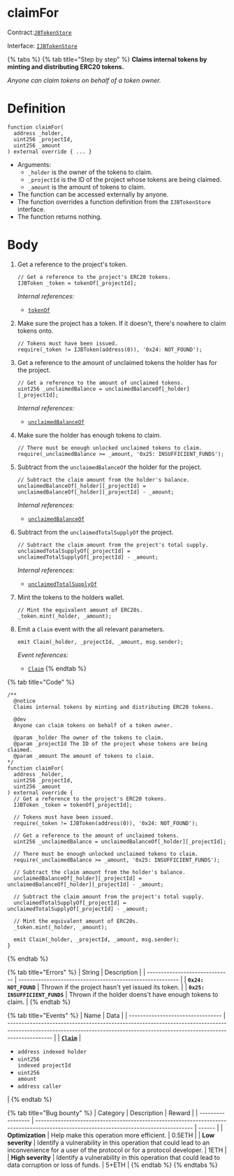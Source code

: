 # claimFor

Contract:[`JBTokenStore`](../)​‌

Interface: [`IJBTokenStore`](../../../interfaces/ijbtokenstore.md)

{% tabs %}
{% tab title="Step by step" %}
**Claims internal tokens by minting and distributing ERC20 tokens.**

_Anyone can claim tokens on behalf of a token owner._

# Definition

```solidity
function claimFor(
  address _holder,
  uint256 _projectId,
  uint256 _amount
) external override { ... }
```

* Arguments:
  * `_holder` is the owner of the tokens to claim.
  * `_projectId` is the ID of the project whose tokens are being claimed.
  * `_amount` is the amount of tokens to claim.
* The function can be accessed externally by anyone.
* The function overrides a function definition from the `IJBTokenStore` interface.
* The function returns nothing.

# Body

1.  Get a reference to the project's token.

    ```solidity
    // Get a reference to the project's ERC20 tokens.
    IJBToken _token = tokenOf[_projectId];
    ```

    _Internal references:_

    * [`tokenOf`](../properties/tokenof.md)
2.  Make sure the project has a token. If it doesn't, there's nowhere to claim tokens onto.

    ```solidity
    // Tokens must have been issued.
    require(_token != IJBToken(address(0)), '0x24: NOT_FOUND');
    ```
3.  Get a reference to the amount of unclaimed tokens the holder has for the project.

    ```solidity
    // Get a reference to the amount of unclaimed tokens.
    uint256 _unclaimedBalance = unclaimedBalanceOf[_holder][_projectId];
    ```

    _Internal references:_

    * [`unclaimedBalanceOf`](../properties/unclaimedbalanceof.md)
4.  Make sure the holder has enough tokens to claim.

    ```solidity
    // There must be enough unlocked unclaimed tokens to claim.
    require(_unclaimedBalance >= _amount, '0x25: INSUFFICIENT_FUNDS');
    ```
5.  Subtract from the `unclaimedBalanceOf` the holder for the project.

    ```solidity
    // Subtract the claim amount from the holder's balance.
    unclaimedBalanceOf[_holder][_projectId] = unclaimedBalanceOf[_holder][_projectId] - _amount;
    ```

    _Internal references:_

    * [`unclaimedBalanceOf`](../properties/unclaimedbalanceof.md)
6.  Subtract from the `unclaimedTotalSupplyOf` the project.

    ```solidity
    // Subtract the claim amount from the project's total supply.
    unclaimedTotalSupplyOf[_projectId] = unclaimedTotalSupplyOf[_projectId] - _amount;
    ```

    _Internal references:_

    * [`unclaimedTotalSupplyOf`](../properties/unclaimedtotalsupplyof.md)
7.  Mint the tokens to the holders wallet.

    ```solidity
    // Mint the equivalent amount of ERC20s.
    _token.mint(_holder, _amount);
    ```
8.  Emit a `Claim` event with the all relevant parameters.

    ```solidity
    emit Claim(_holder, _projectId, _amount, msg.sender);
    ```

    _Event references:_

    * [`Claim`](../events/claim.md)
{% endtab %}

{% tab title="Code" %}
```solidity
/**
  @notice 
  Claims internal tokens by minting and distributing ERC20 tokens.

  @dev
  Anyone can claim tokens on behalf of a token owner.

  @param _holder The owner of the tokens to claim.
  @param _projectId The ID of the project whose tokens are being claimed.
  @param _amount The amount of tokens to claim.
*/
function claimFor(
  address _holder,
  uint256 _projectId,
  uint256 _amount
) external override {
  // Get a reference to the project's ERC20 tokens.
  IJBToken _token = tokenOf[_projectId];

  // Tokens must have been issued.
  require(_token != IJBToken(address(0)), '0x24: NOT_FOUND');

  // Get a reference to the amount of unclaimed tokens.
  uint256 _unclaimedBalance = unclaimedBalanceOf[_holder][_projectId];

  // There must be enough unlocked unclaimed tokens to claim.
  require(_unclaimedBalance >= _amount, '0x25: INSUFFICIENT_FUNDS');

  // Subtract the claim amount from the holder's balance.
  unclaimedBalanceOf[_holder][_projectId] = unclaimedBalanceOf[_holder][_projectId] - _amount;

  // Subtract the claim amount from the project's total supply.
  unclaimedTotalSupplyOf[_projectId] = unclaimedTotalSupplyOf[_projectId] - _amount;

  // Mint the equivalent amount of ERC20s.
  _token.mint(_holder, _amount);

  emit Claim(_holder, _projectId, _amount, msg.sender);
}
```
{% endtab %}

{% tab title="Errors" %}
| String                         | Description                                               |
| ------------------------------ | --------------------------------------------------------- |
| **`0x24: NOT_FOUND`**          | Thrown if the project hasn't yet issued its token.        |
| **`0x25: INSUFFICIENT_FUNDS`** | Thrown if the holder doens't have enough tokens to claim. |
{% endtab %}

{% tab title="Events" %}
| Name                              | Data                                                                                                                                                                         |
| --------------------------------- | ---------------------------------------------------------------------------------------------------------------------------------------------------------------------------- |
| [**`Claim`**](../events/claim.md) | <ul><li><code>address indexed holder</code></li><li><code>uint256 indexed projectId</code></li><li><code>uint256 amount</code></li><li><code>address caller</code></li></ul> |
{% endtab %}

{% tab title="Bug bounty" %}
| Category          | Description                                                                                                                            | Reward |
| ----------------- | -------------------------------------------------------------------------------------------------------------------------------------- | ------ |
| **Optimization**  | Help make this operation more efficient.                                                                                               | 0.5ETH |
| **Low severity**  | Identify a vulnerability in this operation that could lead to an inconvenience for a user of the protocol or for a protocol developer. | 1ETH   |
| **High severity** | Identify a vulnerability in this operation that could lead to data corruption or loss of funds.                                        | 5+ETH  |
{% endtab %}
{% endtabs %}
